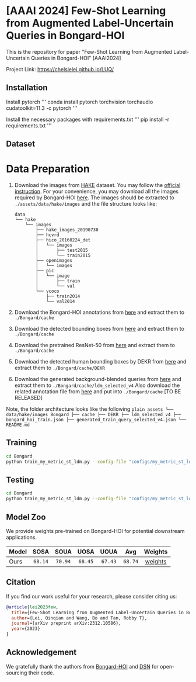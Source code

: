 # [AAAI 2024] Few-Shot Learning from Augmented Label-Uncertain Queries in Bongard-HOI
This is the repository for paper "Few-Shot Learning from Augmented Label-Uncertain Queries in Bongard-HOI" [AAAI2024] 

Project Link: https://chelsielei.github.io/LUQ/

## Installation
Install pytorch
'''
conda install pytorch torchvision torchaudio cudatoolkit=11.3 -c pytorch
'''

Install the necessary packages with requirements.txt
'''
pip install -r requirements.txt
'''
## Dataset
Data Preparation
===

1. Download the images from [HAKE](http://hake-mvig.cn/) dataset. You may follow the [official instruction](https://github.com/DirtyHarryLYL/HAKE/tree/master/Images#download-images-for-hake). For your convenience, you may download all the images required by Bongard-HOI [here](https://zenodo.org/record/7079175/files/bongard_hoi_images.tar?download=1). The images should be extracted to `./assets/data/hake/images` and the file structure looks like:
    ```plain
    data
    └── hake
        └── images
            ├── hake_images_20190730
            ├── hcvrd
            ├── hico_20160224_det
            │   └── images
            │       ├── test2015
            │       └── train2015
            ├── openimages
            │   └── images
            ├── pic
            │   └── image
            │       ├── train
            │       └── val
            └── vcoco
                ├── train2014
                └── val2014
    ```

2. Download the Bongard-HOI annotations from [here](https://zenodo.org/record/7079175/files/bongard_hoi_annotations.tar?download=1) and extract them to `./Bongard/cache`

3. Download the detected bounding boxes from [here](https://zenodo.org/record/7079175/files/hico_faster_rcnn_R_101_DC5_3x_objectness.pkl?download=1) and extract them to `./Bongard/cache`

4. Download the pretrained ResNet-50 from [here](https://zenodo.org/record/7079175/files/resnet.tar?download=1) and extract them to `./Bongard/cache`

5. Download the detected human bounding boxes by DEKR from [here](https://nusu-my.sharepoint.com/:u:/r/personal/e1100059_u_nus_edu/Documents/LUQ-Bongard/DEKR_det_bongard.pkl?csf=1&web=1&e=Q6bTCv) and extract them to `./Bongard/cache/DEKR`

6. Download the generated background-blended queries from [here]() and extract them to `./Bongard/cache/ldm_selected_v4`
Also download the related annotation file from [here]() and put into `./Bongard/cache`
[TO BE RELEASED]

Note, the folder architecture looks like the following
    ```plain
    assets
    └── data/hake/images
    Bongard
        ├── cache
            ├── DEKR
            ├── ldm_selected_v4
            ├── bongard_hoi_train.json
            ├── generated_train_query_selected_v4.json
        └── README.md
    ```


## Training
```bash
cd Bongard 
python train_my_metric_st_ldm.py --config-file "configs/my_metric_st_ldm.yaml" 
```

## Testing
```bash
cd Bongard 
python train_my_metric_st_ldm.py --config-file "configs/my_metric_st_ldm.yaml"  --test_only --test_model "<path to best_model.pth>"
```

## Model Zoo
We provide weights pre-trained on Bongard-HOI for potential downstream applications. 

|Model|SOSA|SOUA|UOSA|UOUA|Avg|Weights|
|:-|:-:|:-:|:-:|:-:|:-:|:-:|
|Ours|`68.14`| `70.94`| `68.45`| `67.43`|`68.74`|[weights](https://nusu-my.sharepoint.com/:u:/r/personal/e1100059_u_nus_edu/Documents/LUQ-Bongard/Best_LUQ_Bongard.pth?csf=1&web=1&e=TUq6Zc)|



## Citation

If you find our work useful for your research, please consider citing us:

```bibtex
@article{lei2023few,
  title={Few-Shot Learning from Augmented Label-Uncertain Queries in Bongard-HOI},
  author={Lei, Qinqian and Wang, Bo and Tan, Robby T},
  journal={arXiv preprint arXiv:2312.10586},
  year={2023}
}
```

## Acknowledgement
We gratefully thank the authors from [Bongard-HOI](https://github.com/NVlabs/Bongard-HOI/tree/master) and [DSN](https://github.com/chrysts/dsn_fewshot) for open-sourcing their code.
